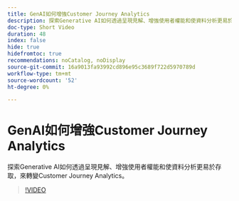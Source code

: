 ```yaml
---
title: GenAI如何增強Customer Journey Analytics
description: 探索Generative AI如何透過呈現見解、增強使用者權能和使資料分析更易於存取，來轉變Customer Journey Analytics。
doc-type: Short Video
duration: 48
index: false
hide: true
hidefromtoc: true
recommendations: noCatalog, noDisplay
source-git-commit: 16a9013fa93992cd896e95c3689f722d5970789d
workflow-type: tm+mt
source-wordcount: '52'
ht-degree: 0%

---
```



# GenAI如何增強Customer Journey Analytics

探索Generative AI如何透過呈現見解、增強使用者權能和使資料分析更易於存取，來轉變Customer Journey Analytics。

<!-- 62_S106_3442453_47_how-genai-enhances-customer-journey-analytics -->
>[!VIDEO](https://video.tv.adobe.com/v/3458377/?learn=on&enablevpops=true)
